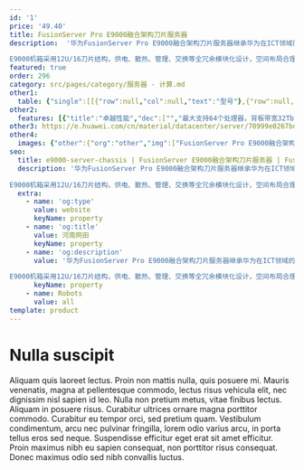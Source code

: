 ```yaml
---
id: '1'
price: '49.40'
title: FusionServer Pro E9000融合架构刀片服务器
description:  '华为FusionServer Pro E9000融合架构刀片服务器继承华为在ICT领域的多年技术积累，实现计算、存储、网络、管理的融合，支撑运营商、企业高端核心应用， 是虚拟化、关键业务、高性能计算的理想选择。

E9000机箱采用12U/16刀片结构，供电、散热、管理、交换等全冗余模块化设计，空间布局合理，利用率高，可安装于标准19英寸、深度1000mm及以上机柜。'
featured: true
order: 296
category: src/pages/category/服务器 - 计算.md
other1: 
  table: {"single":[[{"row":null,"col":null,"text":"型号"},{"row":null,"col":null,"text":"FusionServer Pro E9000"}],[{"row":null,"col":null,"text":"形态"},{"row":null,"col":null,"text":"12U刀片服务器机箱"}],[{"row":null,"col":null,"text":"刀片系统"},{"row":null,"col":null,"text":"16个半宽槽位或8个全宽槽位，支持全宽、半宽灵活组合"}],[{"row":null,"col":null,"text":"交换系统"},{"row":null,"col":null,"text":"可安装4个华为CX系列刀片交换模块，背板交换容量高达32Tbps，支持多种交换模块：\nCX110 GE交换模块：12×GE+4×10GE上行，32×GE下行\nCX116 GE直通模块：32×GE上行，32×GE下行\nCX210 8G FC交换模块：8 x 8G FC上行，16 x 8G FC下行\nCX220 16G FC交换模块：8 x 16G FC上行，16 x 16G FC下行\nCX310 10GE交换模块，支持FCoE接口：16×10GE上行，32×10GE下行\nCX311 10GE交换模块，支持FCoE、FC接口：16×10GE+8×8G FC上行，32×10GE下行\nCX318 10GE直通模块：32×10GE上行，32×10GE下行\nCX320 10GE交换模块：8×10GE+2×40GE上行，可选1个灵活接口卡，32×10GE下行\nCX611 InfiniBand交换模块(QDR 40Gbps，FDR 56Gbps)：18×QDR/FDR上行，16×QDR/FDR下行\nCX620/CX621 IB EDR交换模块：18×EDR上行，16×EDR下行\nCX710 40GE交换模块：8×40GE上行，16×40GE下行\nCX820 100G OPA交换模块：20×100G上行，16×100G下行\nCX912 多平面交换模块，支持FC接口：16×10GE+8×8G FC 上行，32×10GE+16×8G FC 下行\nCX916 多平面交换模块，支持FC接口：8×10GE/25GE+2×40GE+8×16G FC上行，可选1个灵活接口卡，32×10GE+16×16G FC下行"}],[{"row":null,"col":null,"text":"电源"},{"row":null,"col":null,"text":"6个3000W/2000W AC或6个2500W DC热插拔电源模块，支持N+N或N+M冗余配置"}],[{"row":null,"col":null,"text":"散热"},{"row":null,"col":null,"text":"14个热插拔风扇模块，支持N+1冗余\n支持液冷解决方案，节省能耗>40%，PUE≤1.1"}],[{"row":null,"col":null,"text":"管理"},{"row":null,"col":null,"text":"采用1+1冗余HMM管理模块，支持SNMP、IPMI，统一管理框内计算和交换设备，支持GUI、虚拟KVM、虚拟媒体、SOL、远程控制、硬件监控、智能电源、历史功耗等全方位管理功能；\n提供多框级联管理、图形化网络配置、无状态计算等增值管理特性"}],[{"row":null,"col":null,"text":"供电"},{"row":null,"col":null,"text":"110V/220V AC 或 -48V DC"}],[{"row":null,"col":null,"text":"工作温度"},{"row":null,"col":null,"text":"5ºC-40ºC，符合ASHRAE CLASS A3标准"}],[{"row":null,"col":null,"text":"产品认证"},{"row":null,"col":null,"text":"UL、CE、FCC、VCCI等"}],[{"row":null,"col":null,"text":"尺寸(宽x深x高)"},{"row":null,"col":null,"text":"442mm×840mm×530mm"}]]}
other2:
  features: [{"title":"卓越性能","dec":["","最大支持64个处理器，背板带宽32Tbit/s，支持40GE、IB EDR(100G)、OPA，可演进至100GE；全宽槽位最多可配置15个2.5英寸硬盘/12个NVMe SSD盘，存储容量业界领先。",""]},{"title":"融合架构","dec":["","计算、存储、网络、管理融合，散热、供电模块化设计；2路、4路计算节点动态扩展架构。",""]},{"title":"智能管理","dec":["","全生命周期智能运维，大幅提升部署及运维效率；标准化开放接口，支持Restful接口和IPMI V2.0规范，易于第三方管理软件无缝集成。",""]}]
other3: https://e.huawei.com/cn/material/datacenter/server/70999e0267bd4e46993e5f5a858fb6c5
other4:
  images: {"other":{"org":"other","img":["FusionServer Pro E9000融合架构刀片服务器.png"]}}
seo:
  title: e9000-server-chassis | FusionServer E9000融合架构刀片服务器 | FusionServer刀片服务器 | FusionServer Pro智能服务器 | 服务器 - 计算 | 数据中心
  description: '华为FusionServer Pro E9000融合架构刀片服务器继承华为在ICT领域的多年技术积累，实现计算、存储、网络、管理的融合，支撑运营商、企业高端核心应用， 是虚拟化、关键业务、高性能计算的理想选择。

E9000机箱采用12U/16刀片结构，供电、散热、管理、交换等全冗余模块化设计，空间布局合理，利用率高，可安装于标准19英寸、深度1000mm及以上机柜。'
  extra:
    - name: 'og:type'
      value: website
      keyName: property
    - name: 'og:title'
      value: 河南网田
      keyName: property
    - name: 'og:description'
      value: '华为FusionServer Pro E9000融合架构刀片服务器继承华为在ICT领域的多年技术积累，实现计算、存储、网络、管理的融合，支撑运营商、企业高端核心应用， 是虚拟化、关键业务、高性能计算的理想选择。

E9000机箱采用12U/16刀片结构，供电、散热、管理、交换等全冗余模块化设计，空间布局合理，利用率高，可安装于标准19英寸、深度1000mm及以上机柜。'
      keyName: property
    - name: Robots
      value: all
template: product
---
```


# Nulla suscipit

Aliquam quis laoreet lectus. Proin non mattis nulla, quis posuere mi. Mauris venenatis, magna at pellentesque commodo, lectus risus vehicula elit, nec dignissim nisl sapien id leo. Nulla non pretium metus, vitae finibus lectus. Aliquam in posuere risus. Curabitur ultrices ornare magna porttitor commodo. Curabitur eu tempor orci, sed pretium quam. Vestibulum condimentum, arcu nec pulvinar fringilla, lorem odio varius arcu, in porta tellus eros sed neque. Suspendisse efficitur eget erat sit amet efficitur. Proin maximus nibh eu sapien consequat, non porttitor risus consequat. Donec maximus odio sed nibh convallis luctus.